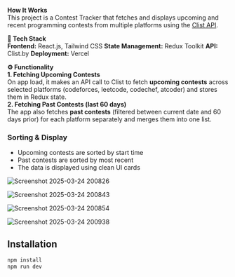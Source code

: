 <b>How It Works</b> <br>
This project is a Contest Tracker that fetches and displays upcoming and recent programming contests from multiple platforms using the [Clist API](https://clist.by/).<br>

<b>🔧 Tech Stack</b> <br>
<b>Frontend:</b> React.js, Tailwind CSS
<b>State Management:</b> Redux Toolkit
<b>API:</b> Clist.by
<b>Deployment:</b> Vercel

<b>⚙️ Functionality</b> <br>
<b>1. Fetching Upcoming Contests</b> <br>
On app load, it makes an API call to Clist to fetch <b>upcoming contests</b> across selected platforms (codeforces, leetcode, codechef, atcoder) and stores them in Redux state.<br>
<b>2. Fetching Past Contests (last 60 days)</b> <br>
The app also fetches <b>past contests</b> (filtered between current date and 60 days prior) for each platform separately and merges them into one list.
### Sorting & Display

- Upcoming contests are sorted by start time  
- Past contests are sorted by most recent  
- The data is displayed using clean UI cards



![Screenshot 2025-03-24 200826](https://github.com/user-attachments/assets/f348693f-8d69-4bfd-9b78-05af3c814df3)

![Screenshot 2025-03-24 200843](https://github.com/user-attachments/assets/9287e7c9-56c8-45e8-b1de-0ad4eb5325f8)

![Screenshot 2025-03-24 200854](https://github.com/user-attachments/assets/b0dc549c-980d-479e-a19e-405e6aae7912)

![Screenshot 2025-03-24 200938](https://github.com/user-attachments/assets/631b2f41-d470-4e51-a810-9e12e07d5b56)

## Installation
```sh
npm install
npm run dev


